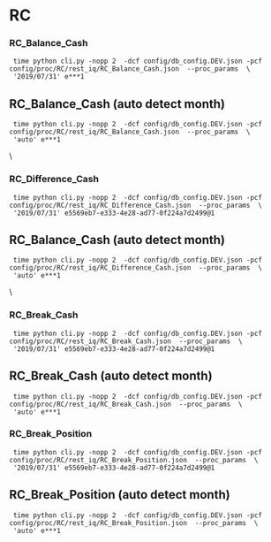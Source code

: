 # RC

### RC_Balance_Cash
```
 time python cli.py -nopp 2  -dcf config/db_config.DEV.json -pcf config/proc/RC/rest_iq/RC_Balance_Cash.json  --proc_params  \
 '2019/07/31' e***1
```

## RC_Balance_Cash (auto detect month)
```
 time python cli.py -nopp 2  -dcf config/db_config.DEV.json -pcf config/proc/RC/rest_iq/RC_Balance_Cash.json  --proc_params  \
 'auto' e***1
```

\

### RC_Difference_Cash
```
 time python cli.py -nopp 2  -dcf config/db_config.DEV.json -pcf config/proc/RC/rest_iq/RC_Difference_Cash.json  --proc_params  \
 '2019/07/31' e5569eb7-e333-4e28-ad77-0f224a7d2499@1
```

## RC_Balance_Cash (auto detect month)
```
 time python cli.py -nopp 2  -dcf config/db_config.DEV.json -pcf config/proc/RC/rest_iq/RC_Difference_Cash.json  --proc_params  \
 'auto' e***1
```
\

### RC_Break_Cash
```
 time python cli.py -nopp 2  -dcf config/db_config.DEV.json -pcf config/proc/RC/rest_iq/RC_Break_Cash.json  --proc_params  \
 '2019/07/31' e5569eb7-e333-4e28-ad77-0f224a7d2499@1
```

## RC_Break_Cash (auto detect month)
```
 time python cli.py -nopp 2  -dcf config/db_config.DEV.json -pcf config/proc/RC/rest_iq/RC_Break_Cash.json  --proc_params  \
 'auto' e***1
```

### RC_Break_Position
```
 time python cli.py -nopp 2  -dcf config/db_config.DEV.json -pcf config/proc/RC/rest_iq/RC_Break_Position.json  --proc_params  \
 '2019/07/31' e5569eb7-e333-4e28-ad77-0f224a7d2499@1
```

## RC_Break_Position (auto detect month)
```
 time python cli.py -nopp 2  -dcf config/db_config.DEV.json -pcf config/proc/RC/rest_iq/RC_Break_Position.json  --proc_params  \
 'auto' e***1
```

